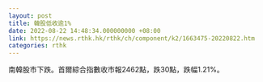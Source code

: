 ```yaml
---
layout: post
title: 韓股低收逾1%
date: 2022-08-22 14:48:34.000000000 +08:00
link: https://news.rthk.hk/rthk/ch/component/k2/1663475-20220822.htm
categories: rthk
---
```


南韓股市下跌。首爾綜合指數收市報2462點，跌30點，跌幅1.21%。
